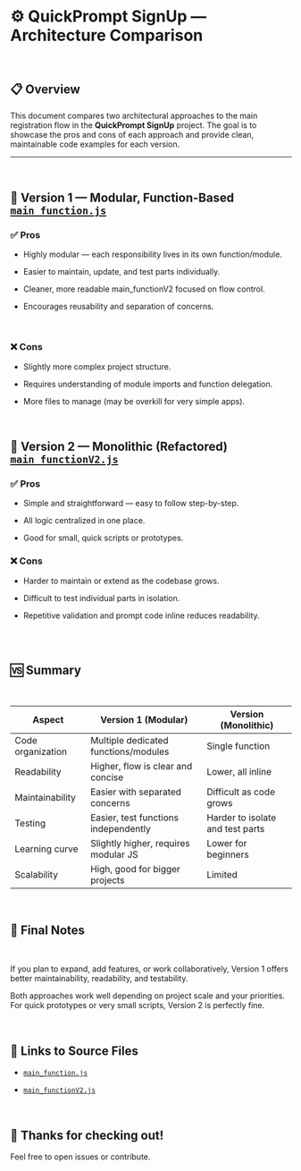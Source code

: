 # ⚙️ QuickPrompt SignUp  — Architecture Comparison
</br>

## 📋 Overview

This document compares two architectural approaches to the main registration flow in the **QuickPrompt SignUp** project. The goal is to showcase the pros and cons of each approach and provide clean, maintainable code examples for each version.

---
</br>

## 🧱 Version 1 — Modular, Function-Based  [`main_function.js`]((https://github.com/apedrodev1/JavaScript-Learning-HUB/blob/main/Fast%20Prompt%20Registration/js/functions/mainFunction.js))


### ✅ Pros
 - Highly modular — each responsibility lives in its own function/module.

 -  Easier to maintain, update, and test parts individually.

 - Cleaner, more readable main_functionV2 focused on flow control.

 - Encourages reusability and separation of concerns.

</br>

### ❌ Cons
- Slightly more complex project structure.

- Requires understanding of module imports and function delegation.

 - More files to manage (may be overkill for very simple apps).


</br>

## 🧩 Version 2 — Monolithic (Refactored)  [`main_functionV2.js`]((https://github.com/apedrodev1/JavaScript-Learning-HUB/blob/main/Fast%20Prompt%20Registration/js/functions/mainFunctionV2.js))

### ✅ Pros
- Simple and straightforward — easy to follow step-by-step.

- All logic centralized in one place.

- Good for small, quick scripts or prototypes.

### ❌ Cons
- Harder to maintain or extend as the codebase grows.

- Difficult to test individual parts in isolation.

- Repetitive validation and prompt code inline reduces readability.



</br>
</br>

## 🆚 Summary

</br>


| Aspect            | Version 1 (Modular)                  |  Version (Monolithic)            |
| ----------------- | --------------------------------     | -------------------------------- |
| Code organization | Multiple dedicated functions/modules |Single function                   | 
| Readability       | Higher, flow is clear and concise    |Lower, all inline                 | 
| Maintainability   | Easier with separated concerns       | Difficult as code grows          |   
| Testing           | Easier, test functions independently | Harder to isolate and test parts |  
| Learning curve    | Slightly higher, requires modular JS | Lower for beginners              |  
| Scalability       | High, good for bigger projects       | Limited                          |


</br>

## 🔧 Final Notes
</br>

If you plan to expand, add features, or work collaboratively, Version 1 offers better maintainability, readability, and testability.

Both approaches work well depending on project scale and your priorities. For quick prototypes or very small scripts, Version 2 is perfectly fine.

</br>

## 📎 Links to Source Files

- [`main_function.js`]((https://github.com/apedrodev1/JavaScript-Learning-HUB/blob/main/Fast%20Prompt%20Registration/js/functions/mainFunction.js))

- [`main_functionV2.js`]((https://github.com/apedrodev1/JavaScript-Learning-HUB/blob/main/Fast%20Prompt%20Registration/js/functions/mainFunctionV2.js))



</br>

## 🎉 Thanks for checking out!
Feel free to open issues or contribute.


